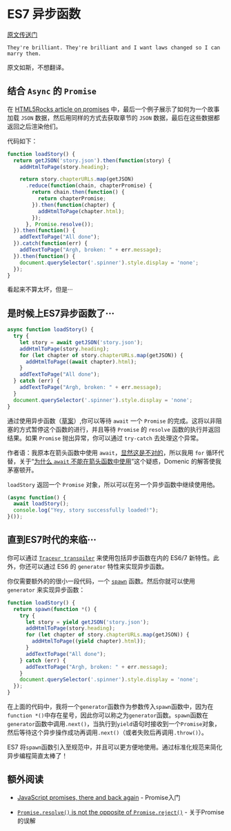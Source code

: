 # ES7 异步函数
[原文传送门](https://jakearchibald.com/2014/es7-async-functions/)
```
They're brilliant. They're brilliant and I want laws changed so I can marry them.
```
原文如斯，不想翻译。

## 结合 `Async` 的 `Promise`
在 [HTML5Rocks article on promises](http://www.html5rocks.com/en/tutorials/es6/promises/#toc-parallelism-sequencing) 中，最后一个例子展示了如何为一个故事加载 `JSON` 数据，然后用同样的方式去获取章节的 `JSON` 数据，最后在这些数据都返回之后渲染他们。

代码如下：
```javascript
function loadStory() {
  return getJSON('story.json').then(function(story) {
    addHtmlToPage(story.heading);

    return story.chapterURLs.map(getJSON)
      .reduce(function(chain, chapterPromise) {
        return chain.then(function() {
          return chapterPromise;
        }).then(function(chapter) {
          addHtmlToPage(chapter.html);
        });
      }, Promise.resolve());
  }).then(function() {
    addTextToPage("All done");
  }).catch(function(err) {
    addTextToPage("Argh, broken: " + err.message);
  }).then(function() {
    document.querySelector('.spinner').style.display = 'none';
  });
}
```
看起来不算太坏，但是···

## 是时候上ES7异步函数了···
```javascript
async function loadStory() {
  try {
    let story = await getJSON('story.json');
    addHtmlToPage(story.heading);
    for (let chapter of story.chapterURLs.map(getJSON)) {
      addHtmlToPage((await chapter).html);
    }
    addTextToPage("All done");
  } catch (err) {
    addTextToPage("Argh, broken: " + err.message);
  }
  document.querySelector('.spinner').style.display = 'none';
}
```
通过使用异步函数（[草案](https://github.com/lukehoban/ecmascript-asyncawait)）,你可以等待 `await` 一个 `Promise` 的完成。这将以非阻塞的方式暂停这个函数的进行，并且等待 `Promise` 的 `resolve` 函数的执行并返回结果。如果 `Promise` 抛出异常，你可以通过 `try-catch` 去处理这个异常。

作者语：我原本在箭头函数中使用 `await`，[显然这是不对的](https://twitter.com/mraleph/status/449192750735704065)，所以我用 `for` 循环代替，关于“[为什么 `await` 不能在箭头函数中使用](https://github.com/lukehoban/ecmascript-asyncawait/issues/7)”这个疑惑，Domenic 的解答使我茅塞顿开。

`loadStory` 返回一个 `Promise` 对象，所以可以在另一个异步函数中继续使用他。
```javascript
(async function() {
  await loadStory();
  console.log("Yey, story successfully loaded!");
}());
```

## 直到ES7时代的来临···
你可以通过 [`Traceur transpiler`](http://goo.gl/Dc6V1B) 来使用包括异步函数在内的 ES6/7 新特性。此外，你还可以通过 ES6 的 `generator` 特性来实现异步函数。

你仅需要额外的的很小一段代码，一个 [`spawn`](https://gist.github.com/jakearchibald/31b89cba627924972ad6) 函数。然后你就可以使用 `generator` 来实现异步函数：
```javascript
function loadStory() {
  return spawn(function *() {
    try {
      let story = yield getJSON('story.json');
      addHtmlToPage(story.heading);
      for (let chapter of story.chapterURLs.map(getJSON)) {
        addHtmlToPage((yield chapter).html));
      }
      addTextToPage("All done");
    } catch (err) {
      addTextToPage("Argh, broken: " + err.message);
    }
    document.querySelector('.spinner').style.display = 'none';
  });
}
```
在上面的代码中，我将一个`generator`函数作为参数传入`spawn`函数中，因为在`function *()`中存在星号，因此你可以称之为`generator`函数。`spawn`函数在`generator`函数中调用`.next()`，当执行到`yield`语句时接收到一个`Promise`对象，然后等待这个异步操作成功再调用`.next()`（或者失败后再调用`.throw()`）。

ES7 将`spawn`函数引入至规范中，并且可以更方便地使用。通过标准化规范来简化异步编程简直太棒了！

## 额外阅读
- [JavaScript promises, there and back again](http://www.html5rocks.com/en/tutorials/es6/promises/) - Promise入门

- [`Promise.resolve()` is not the opposite of `Promise.reject()`](https://jakearchibald.com/2014/resolve-not-opposite-of-reject/) - 关于Promise的误解
